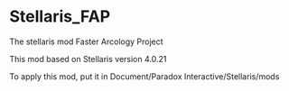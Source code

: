 # Stellaris_FAP
The stellaris mod Faster Arcology Project

This mod based on Stellaris version 4.0.21

To apply this mod, put it in Document/Paradox Interactive/Stellaris/mods
